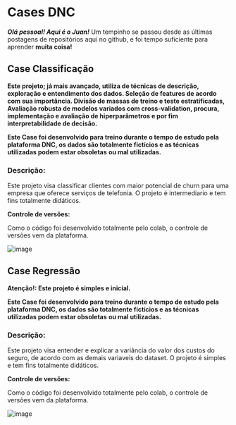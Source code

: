 # Cases DNC

***Olá pessoal! Aqui é o Juan!*** Um tempinho se passou desde as últimas postagens de repositórios aqui no github, e foi tempo suficiente para aprender **muita coisa!**

## Case Classificação

**Este projeto; já mais avançado, utiliza de técnicas de descrição, exploração e entendimento dos dados. Seleção de features de acordo com sua importância. Divisão de massas de treino e teste estratificadas,**
**Avaliação robusta de modelos variados com cross-validation, procura, implementação e avaliação de hiperparâmetros e por fim interpretabilidade de decisão.**

**Este Case foi desenvolvido para treino durante o tempo de estudo pela plataforma DNC, os dados são totalmente fictícios e as técnicas utilizadas podem estar obsoletas**
**ou mal utilizadas.**

### Descrição:

Este projeto visa classificar clientes com maior potencial de churn para uma empresa que oferece serviços de telefonia.
O projeto é intermediario e tem fins totalmente didáticos.

**Controle de versões:**

Como o código foi desenvolvido totalmente pelo colab, o controle de versões vem da plataforma.

![image](https://github.com/user-attachments/assets/86252ddf-9d27-4ede-92d7-32433dd29e16)

## Case Regressão

**Atenção!: Este projeto é simples e inicial.**

**Este Case foi desenvolvido para treino durante o tempo de estudo pela plataforma DNC, os dados são totalmente fictícios e as técnicas utilizadas podem estar obsoletas**
**ou mal utilizadas.**


### Descrição:

Este projeto visa entender e explicar a variância do valor dos custos do seguro, de acordo com as demais variaveis do dataset.
O projeto é simples e tem fins totalmente didáticos.

**Controle de versões:**

Como o código foi desenvolvido totalmente pelo colab, o controle de versões vem da plataforma.

![image](https://github.com/user-attachments/assets/98121fbf-c2e2-4bf1-9007-4d29310407de)
